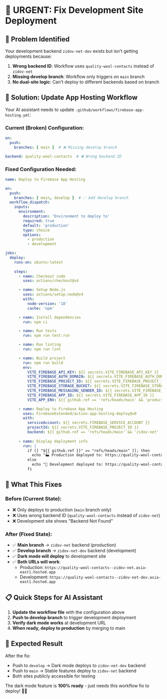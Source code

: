 # 🚨 URGENT: Fix Development Site Deployment

## 🎯 **Problem Identified**

Your development backend `zidov-net-dev` exists but isn't getting deployments because:

1. **Wrong backend ID**: Workflow uses `quality-wool-contacts` instead of `zidov-net`
2. **Missing develop branch**: Workflow only triggers on `main` branch  
3. **No dual-site logic**: Can't deploy to different backends based on branch

## 🔧 **Solution: Update App Hosting Workflow**

Your AI assistant needs to update `.github/workflows/firebase-app-hosting.yml`:

### **Current (Broken) Configuration:**
```yaml
on:
  push:
    branches: [ main ]  # ❌ Missing develop branch

backend: quality-wool-contacts  # ❌ Wrong backend ID
```

### **Fixed Configuration Needed:**
```yaml
name: Deploy to Firebase App Hosting

on:
  push:
    branches: [ main, develop ]  # ✅ Add develop branch
  workflow_dispatch:
    inputs:
      environment:
        description: 'Environment to deploy to'
        required: true
        default: 'production'
        type: choice
        options:
          - production
          - development

jobs:
  deploy:
    runs-on: ubuntu-latest
    
    steps:
      - name: Checkout code
        uses: actions/checkout@v4

      - name: Setup Node.js
        uses: actions/setup-node@v4
        with:
          node-version: '18'
          cache: 'npm'

      - name: Install dependencies
        run: npm ci

      - name: Run tests
        run: npm run test:run

      - name: Run linting
        run: npm run lint

      - name: Build project
        run: npm run build
        env:
          VITE_FIREBASE_API_KEY: ${{ secrets.VITE_FIREBASE_API_KEY }}
          VITE_FIREBASE_AUTH_DOMAIN: ${{ secrets.VITE_FIREBASE_AUTH_DOMAIN }}
          VITE_FIREBASE_PROJECT_ID: ${{ secrets.VITE_FIREBASE_PROJECT_ID }}
          VITE_FIREBASE_STORAGE_BUCKET: ${{ secrets.VITE_FIREBASE_STORAGE_BUCKET }}
          VITE_FIREBASE_MESSAGING_SENDER_ID: ${{ secrets.VITE_FIREBASE_MESSAGING_SENDER_ID }}
          VITE_FIREBASE_APP_ID: ${{ secrets.VITE_FIREBASE_APP_ID }}
          VITE_APP_ENV: ${{ github.ref == 'refs/heads/main' && 'production' || 'development' }}

      - name: Deploy to Firebase App Hosting
        uses: FirebaseExtended/action-app-hosting-deploy@v0
        with:
          serviceAccount: ${{ secrets.FIREBASE_SERVICE_ACCOUNT }}
          projectId: ${{ secrets.VITE_FIREBASE_PROJECT_ID }}
          backend: ${{ github.ref == 'refs/heads/main' && 'zidov-net' || 'zidov-net-dev' }}
        
      - name: Display deployment info
        run: |
          if [[ "${{ github.ref }}" == "refs/heads/main" ]]; then
            echo "🏭 Production deployed to: https://quality-wool-contacts--zidov-net.asia-east1.hosted.app"
          else
            echo "🧪 Development deployed to: https://quality-wool-contacts--zidov-net-dev.asia-east1.hosted.app"
          fi
```

## 🚀 **What This Fixes**

### **Before (Current State):**
- ❌ Only deploys to production (`main` branch only)
- ❌ Uses wrong backend ID (`quality-wool-contacts` instead of `zidov-net`)
- ❌ Development site shows "Backend Not Found"

### **After (Fixed State):**
- ✅ **Main branch** → `zidov-net` backend (production)
- ✅ **Develop branch** → `zidov-net-dev` backend (development)  
- ✅ **Dark mode will deploy** to development site
- ✅ **Both URLs will work**:
  - Production: `https://quality-wool-contacts--zidov-net.asia-east1.hosted.app`
  - Development: `https://quality-wool-contacts--zidov-net-dev.asia-east1.hosted.app`

## 📋 **Quick Steps for AI Assistant**

1. **Update the workflow file** with the configuration above
2. **Push to develop branch** to trigger development deployment
3. **Verify dark mode works** at development URL
4. **When ready, deploy to production** by merging to main

## 🎯 **Expected Result**

After the fix:
- Push to `develop` → Dark mode deploys to `zidov-net-dev` backend
- Push to `main` → Stable features deploy to `zidov-net` backend
- Both sites publicly accessible for testing

The dark mode feature is **100% ready** - just needs this workflow fix to deploy! 🌙✨